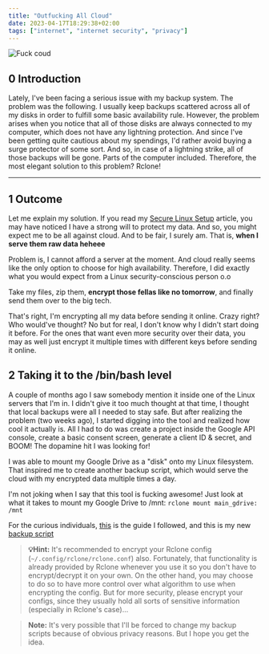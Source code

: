 ```yaml
---
title: "Outfucking All Cloud"
date: 2023-04-17T18:29:38+02:00
tags: ["internet", "internet security", "privacy"]
---
```


![Fuck coud](/images/memes/fuck_cloud.png)

## 0 Introduction

Lately, I've been facing a serious issue with my backup system. The problem was the following. I usually keep backups scattered across all of my disks in order to fulfill some basic availability rule. 
However, the problem arises when you notice that all of those disks are always connected to my computer, which does not have any lightning protection. And since I've been getting quite cautious about my spendings, I'd rather avoid buying a surge protector of some sort. 
And so, in case of a lightning strike, all of those backups will be gone. Parts of the computer included. Therefore, the most elegant solution to this problem? Rclone!

--- 

## 1 Outcome

Let me explain my solution. If you read my [Secure Linux Setup](/posts/secure-linux-setup/) article, you may have noticed I have a strong will to protect my data. And so, you might expect me to be all against cloud. And to be fair, I surely am. That is, **when I serve them raw data heheee**

Problem is, I cannot afford a server at the moment. And cloud really seems like the only option to choose for high availability. Therefore, I did exactly what you would expect from a Linux security-conscious person o.o 

Take my files, zip them, **encrypt those fellas like no tomorrow**, and finally send them over to the big tech. 

That's right, I'm encrypting all my data before sending it online. Crazy right? Who would've thought? No but for real, I don't know why I didn't start doing it before. For the ones that want even more security over their data, you may as well just encrypt it multiple times with different keys before sending it online. 

## 2 Taking it to the /bin/bash level

A couple of months ago I saw somebody mention it inside one of the Linux servers that I'm in. I didn't give it too much thought at that time, I thought that local backups were all I needed to stay safe. 
But after realizing the problem (two weeks ago), I started digging into the tool and realized how cool it actually is. All I had to do was create a project inside the Google API console, create a basic consent screen, generate a client ID & secret, and BOOM! The dopamine hit I was looking for!

I was able to mount my Google Drive as a "disk" onto my Linux filesystem. That inspired me to create another backup script, which would serve the cloud with my encrypted data multiple times a day.  

I'm not joking when I say that this tool is fucking awesome! Just look at what it takes to mount my Google Drive to /mnt: 
```rclone mount main_gdrive: /mnt```

For the curious individuals, [this](https://rclone.org/drive/) is the guide I followed, and this is my new [backup script](https://gist.github.com/0xdeadbeer/be247747968840f3748ffa7a60d0f0be)

> **💡Hint:** It's recommended to encrypt your Rclone config (```~/.config/rclone/rclone.conf```) also. Fortunately, that functionality is already provided by Rclone whenever you use it so you don't have to encrypt/decrypt it on your own. On the other hand, you may choose to do so to have more control over what algorithm to use when encrypting the config. But for more security, please encrypt your configs, since they usually hold all sorts of sensitive information (especially in Rclone's case)...

> **Note:** It's very possible that I'll be forced to change my backup scripts because of obvious privacy reasons. But I hope you get the idea.


